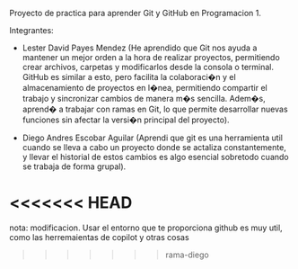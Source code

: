 Proyecto de practica para aprender Git y GitHub en Programacion 1.

Integrantes:
- Lester David Payes Mendez (He aprendido que Git nos ayuda a mantener un mejor orden a la hora de realizar proyectos, permitiendo 
    crear archivos, carpetas y modificarlos desde la consola o terminal. GitHub es similar a esto, pero facilita
    la colaboraci�n y el almacenamiento de proyectos en l�nea, permitiendo compartir el trabajo y sincronizar 
    cambios de manera m�s sencilla. Adem�s, aprend� a trabajar con ramas en Git, lo que permite desarrollar nuevas funciones
    sin afectar la versi�n principal del proyecto).

- Diego Andres Escobar Aguilar (Aprendi que git es una herramienta util cuando se lleva a cabo un proyecto donde se actaliza
    constantemente, y llevar el historial de estos cambios es algo esencial sobretodo cuando se
    trabaja de forma grupal).

<<<<<<< HEAD
=======

nota: modificacion. Usar el entorno que te proporciona github es muy util, como las herremaientas de copilot
y otras cosas
>>>>>>> rama-diego
